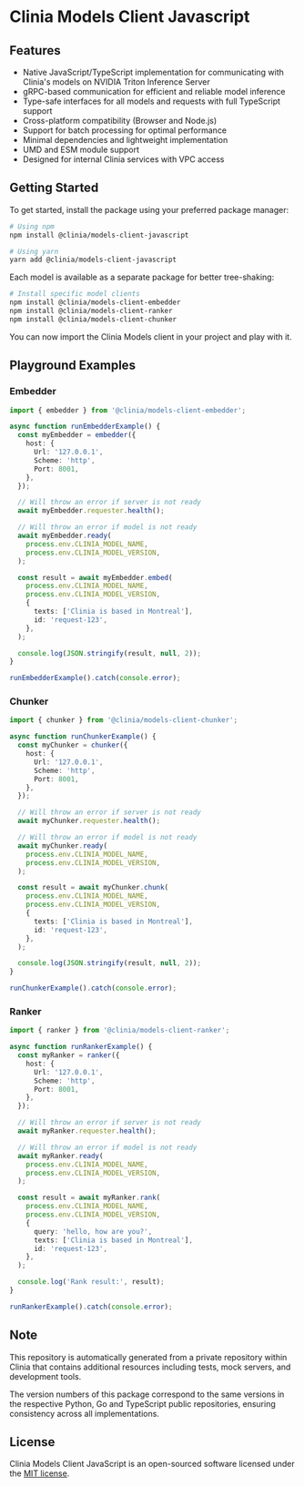 # Clinia Models Client Javascript

## Features

- Native JavaScript/TypeScript implementation for communicating with Clinia's models on NVIDIA Triton Inference Server
- gRPC-based communication for efficient and reliable model inference
- Type-safe interfaces for all models and requests with full TypeScript support
- Cross-platform compatibility (Browser and Node.js)
- Support for batch processing for optimal performance
- Minimal dependencies and lightweight implementation
- UMD and ESM module support
- Designed for internal Clinia services with VPC access

## Getting Started

To get started, install the package using your preferred package manager:

```bash
# Using npm
npm install @clinia/models-client-javascript

# Using yarn
yarn add @clinia/models-client-javascript
```

Each model is available as a separate package for better tree-shaking:

```bash
# Install specific model clients
npm install @clinia/models-client-embedder
npm install @clinia/models-client-ranker
npm install @clinia/models-client-chunker
```

You can now import the Clinia Models client in your project and play with it.

## Playground Examples

### Embedder

```typescript
import { embedder } from '@clinia/models-client-embedder';

async function runEmbedderExample() {
  const myEmbedder = embedder({
    host: {
      Url: '127.0.0.1',
      Scheme: 'http',
      Port: 8001,
    },
  });

  // Will throw an error if server is not ready
  await myEmbedder.requester.health();

  // Will throw an error if model is not ready
  await myEmbedder.ready(
    process.env.CLINIA_MODEL_NAME,
    process.env.CLINIA_MODEL_VERSION,
  );

  const result = await myEmbedder.embed(
    process.env.CLINIA_MODEL_NAME,
    process.env.CLINIA_MODEL_VERSION,
    {
      texts: ['Clinia is based in Montreal'],
      id: 'request-123',
    },
  );

  console.log(JSON.stringify(result, null, 2));
}

runEmbedderExample().catch(console.error);
```

### Chunker

```typescript
import { chunker } from '@clinia/models-client-chunker';

async function runChunkerExample() {
  const myChunker = chunker({
    host: {
      Url: '127.0.0.1',
      Scheme: 'http',
      Port: 8001,
    },
  });

  // Will throw an error if server is not ready
  await myChunker.requester.health();

  // Will throw an error if model is not ready
  await myChunker.ready(
    process.env.CLINIA_MODEL_NAME,
    process.env.CLINIA_MODEL_VERSION,
  );

  const result = await myChunker.chunk(
    process.env.CLINIA_MODEL_NAME,
    process.env.CLINIA_MODEL_VERSION,
    {
      texts: ['Clinia is based in Montreal'],
      id: 'request-123',
    },
  );

  console.log(JSON.stringify(result, null, 2));
}

runChunkerExample().catch(console.error);
```

### Ranker

```typescript
import { ranker } from '@clinia/models-client-ranker';

async function runRankerExample() {
  const myRanker = ranker({
    host: {
      Url: '127.0.0.1',
      Scheme: 'http',
      Port: 8001,
    },
  });

  // Will throw an error if server is not ready
  await myRanker.requester.health();

  // Will throw an error if model is not ready
  await myRanker.ready(
    process.env.CLINIA_MODEL_NAME,
    process.env.CLINIA_MODEL_VERSION,
  );

  const result = await myRanker.rank(
    process.env.CLINIA_MODEL_NAME,
    process.env.CLINIA_MODEL_VERSION,
    {
      query: 'hello, how are you?',
      texts: ['Clinia is based in Montreal'],
      id: 'request-123',
    },
  );

  console.log('Rank result:', result);
}

runRankerExample().catch(console.error);
```

## Note

This repository is automatically generated from a private repository within Clinia that contains additional resources including tests, mock servers, and development tools.

The version numbers of this package correspond to the same versions in the respective Python, Go and TypeScript public repositories, ensuring consistency across all implementations.

## License

Clinia Models Client JavaScript is an open-sourced software licensed under the [MIT license](LICENSE).
